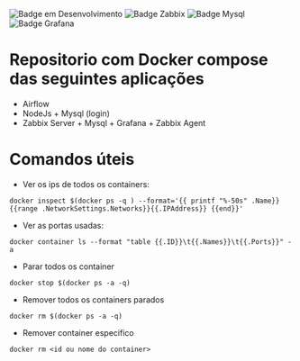 ![Badge em Desenvolvimento](http://img.shields.io/static/v1?label=STATUS&message=EM%20DESENVOLVIMENTO&color=GREEN&style=plastic)
![Badge Zabbix](https://img.shields.io/static/v1?label=Zabbix&message=5.0&color=blue&style=plastic)
![Badge Mysql](https://img.shields.io/static/v1?label=MySql&message=5.7&color=blue&style=plastic)
![Badge Grafana](https://img.shields.io/static/v1?label=Grafana&message=9.3&color=blue&style=plastic)
# Repositorio com Docker compose das seguintes aplicações

* Airflow
* NodeJs + Mysql (login) 
* Zabbix Server + Mysql + Grafana + Zabbix Agent






# Comandos úteis
* Ver os ips de todos os containers:

```
docker inspect $(docker ps -q ) --format='{{ printf "%-50s" .Name}} {{range .NetworkSettings.Networks}}{{.IPAddress}} {{end}}'
```

* Ver as portas usadas:
```
docker container ls --format "table {{.ID}}\t{{.Names}}\t{{.Ports}}" -a
```

* Parar todos os container 

```
docker stop $(docker ps -a -q)
```

* Remover todos os containers parados

```
docker rm $(docker ps -a -q)
```

* Remover container especifico

```
docker rm <id ou nome do container>
```
